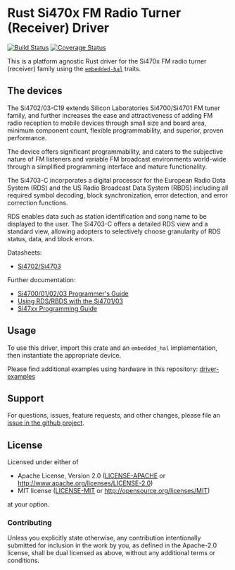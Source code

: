 # Rust Si470x FM Radio Turner (Receiver) Driver

<!--TODO
[![crates.io](https://img.shields.io/crates/v/si470x.svg)](https://crates.io/crates/si470x)
[![Docs](https://docs.rs/si470x/badge.svg)](https://docs.rs/si470x)
-->
[![Build Status](https://travis-ci.org/eldruin/si470x-rs.svg?branch=master)](https://travis-ci.org/eldruin/si470x-rs)
[![Coverage Status](https://coveralls.io/repos/github/eldruin/si470x-rs/badge.svg?branch=master)](https://coveralls.io/github/eldruin/si470x-rs?branch=master)

This is a platform agnostic Rust driver for the Si470x FM radio turner
(receiver) family using the [`embedded-hal`] traits.
<!-- TODO
This driver allows you to:
-->
<!--TODO
[Introductory blog post](https://blog.eldruin.com/...)
-->

## The devices

The Si4702/03-C19 extends Silicon Laboratories Si4700/Si4701 FM tuner
family, and further increases the ease and attractiveness of adding FM
radio reception to mobile devices through small size and board area,
minimum component count, flexible programmability, and superior, proven
performance.

The device offers significant programmability, and caters to the
subjective nature of FM listeners and variable FM broadcast environments
world-wide through a simplified programming interface and
mature functionality.

The Si4703-C incorporates a digital processor for the European Radio Data
System (RDS) and the US Radio Broadcast Data System (RBDS) including all
required symbol decoding, block synchronization, error detection, and
error correction functions.

RDS enables data such as station identification and song name to be
displayed to the user. The Si4703-C offers a detailed RDS view and a
standard view, allowing adopters to selectively choose granularity of RDS
status, data, and block errors.

Datasheets:
- [Si4702/Si4703](https://www.silabs.com/documents/public/data-sheets/Si4702-03-C19.pdf)

Further documentation:
- [Si4700/01/02/03 Programmer's Guide](https://www.silabs.com/documents/public/application-notes/AN230.pdf)
- [Using RDS/RBDS with the Si4701/03](https://www.silabs.com/documents/public/application-notes/AN243.pdf)
- [Si47xx Programming Guide](https://www.silabs.com/documents/public/application-notes/AN332.pdf)

## Usage

To use this driver, import this crate and an `embedded_hal` implementation,
then instantiate the appropriate device.

<!--TODO
In the following example an instance of the device Si4703 will be created.
Other devices can be created with similar methods like:
`Si470x::new_si4702(...)`.
-->
Please find additional examples using hardware in this repository: [driver-examples]

[driver-examples]: https://github.com/eldruin/driver-examples

<!-- TODO
```rust
```
-->

## Support

For questions, issues, feature requests, and other changes, please file an
[issue in the github project](https://github.com/eldruin/si470x-rs/issues).

## License

Licensed under either of

 * Apache License, Version 2.0 ([LICENSE-APACHE](LICENSE-APACHE) or
   http://www.apache.org/licenses/LICENSE-2.0)
 * MIT license ([LICENSE-MIT](LICENSE-MIT) or
   http://opensource.org/licenses/MIT)

at your option.

### Contributing

Unless you explicitly state otherwise, any contribution intentionally submitted
for inclusion in the work by you, as defined in the Apache-2.0 license, shall
be dual licensed as above, without any additional terms or conditions.

[`embedded-hal`]: https://github.com/rust-embedded/embedded-hal
